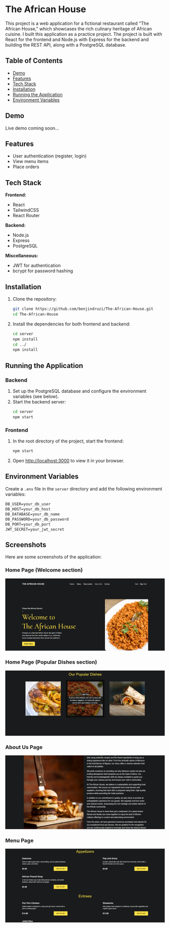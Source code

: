 # The African House

This project is a web application for a fictional restaurant called "The African House," which showcases the rich culinary heritage of African cuisine. I built this application as a practice project. The project is built with React for the frontend and Node.js with Express for the backend and building the REST API, along with a PostgreSQL database.

## Table of Contents

- [Demo](#demo)
- [Features](#features)
- [Tech Stack](#tech-stack)
- [Installation](#installation)
- [Running the Application](#running-the-application)
- [Environment Variables](#environment-variables)

## Demo

Live demo coming soon...

## Features

- User authentication (register, login)
- View menu items
- Place orders

## Tech Stack

**Frontend:**
- React
- TailwindCSS
- React Router

**Backend:**
- Node.js
- Express
- PostgreSQL

**Miscellaneous:**
- JWT for authentication
- bcrypt for password hashing

## Installation

1. Clone the repository:
    ```bash
    git clone https://github.com/benjindruzi/The-African-House.git
    cd The-African-House
    ```

2. Install the dependencies for both frontend and backend:
    ```bash
    cd server
    npm install
    cd ../
    npm install
    ```

## Running the Application

### Backend

1. Set up the PostgreSQL database and configure the environment variables (see below).
2. Start the backend server:
    ```bash
    cd server
    npm start
    ```

### Frontend

1. In the root directory of the project, start the frontend:
    ```bash
    npm start
    ```

2. Open [http://localhost:3000](http://localhost:3000) to view it in your browser.

## Environment Variables

Create a `.env` file in the `server` directory and add the following environment variables:

```plaintext
DB_USER=your_db_user
DB_HOST=your_db_host
DB_DATABASE=your_db_name
DB_PASSWORD=your_db_password
DB_PORT=your_db_port
JWT_SECRET=your_jwt_secret
```

## Screenshots

Here are some screenshots of the application:

### Home Page (Welcome section)
[![Home Page](https://github.com/benjindruzi/The-African-House/blob/main/screenshots/screenshot1.png)](https://github.com/benjindruzi/The-African-House/blob/main/screenshots/screenshot1.png)

### Home Page (Popular Dishes section)
[![Home Page](https://github.com/benjindruzi/The-African-House/blob/main/screenshots/screenshot2.png)](https://github.com/benjindruzi/The-African-House/blob/main/screenshots/screenshot2.png)

### About Us Page
[![About Us Page](https://github.com/benjindruzi/The-African-House/blob/main/screenshots/screenshot3.png)](https://github.com/benjindruzi/The-African-House/blob/main/screenshots/screenshot3.png)

### Menu Page
[![Menu Page](https://github.com/benjindruzi/The-African-House/blob/main/screenshots/screenshot4.png)](https://github.com/benjindruzi/The-African-House/blob/main/screenshots/screenshot4.png)

